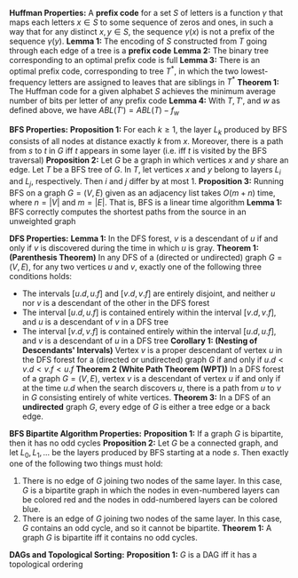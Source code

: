 **Huffman Properties:**
A **prefix code** for a set $S$ of letters is a function $\gamma$ that maps each letters $x \in S$ to some sequence of zeros and ones, in such a way that for any distinct $x,y \in S$, the sequence $\gamma(x)$ is not a prefix of the sequence $\gamma(y)$.
**Lemma 1:** The encoding of $S$ constructed from $T$ going through each edge of a tree is a **prefix code**
**Lemma 2:** The binary tree corresponding to an optimal prefix code is full
**Lemma 3:** There is an optimal prefix code, corresponding to tree $T^{*}$, in which the two lowest-frequency letters are assigned to leaves that are siblings in $T^{*}$
**Theorem 1:** The Huffman code for a given alphabet $S$ achieves the minimum average number of bits per letter of any prefix code
**Lemma 4:** With $T, T',$ and $w$ as defined above, we have
$ABL(T')=ABL(T)-f_{w}$

**BFS Properties:**
**Proposition 1:** For each $k \geq 1$, the layer $L_{k}$ produced by BFS consists of all nodes at distance exactly $k$ from $x$. Moreover, there is a path from $s$ to $t$ in $G$ iff $t$ appears in some layer (i.e. iff $t$ is visited by the BFS traversal)
**Proposition 2:** Let $G$ be a graph in which vertices $x$ and $y$ share an edge. Let $T$ be a BFS tree of $G$. In $T$, let vertices $x$ and $y$ belong to layers $L_{i}$ and $L_{j}$, respectively. Then $i$ and $j$ differ by at most $1$.
**Proposition 3:** Running BFS on a graph $G = (V,E)$ given as an adjacency list takes $O(m+n)$ time, where $n=|V|$ and $m=|E|$. That is, BFS is a linear time algorithm
**Lemma 1:** BFS correctly computes the shortest paths from the source in an unweighted graph

**DFS Properties:**
**Lemma 1:** In the DFS forest, $v$ is a descendant of $u$ if and only if $v$ is discovered during the time in which $u$ is gray.
**Theorem 1: (Parenthesis Theorem)** In any DFS of a (directed or undirected) graph $G=(V,E)$, for any two vertices $u$ and $v$, exactly one of the following three conditions holds:
- The intervals $[u.d,u.f]$ and $[v.d,v.f]$ are entirely disjoint, and neither $u$ nor $v$ is a descendant of the other in the DFS forest
- The interval $[u.d,u.f]$ is contained entirely within the interval $[v.d,v.f]$, and $u$ is a descendant of $v$ in a DFS tree
- The interval $[v.d,v.f]$ is contained entirely within the interval $[u.d,u.f]$, and $v$ is a descendant of $u$ in a DFS tree
**Corollary 1: (Nesting of Descendants' Intervals)** Vertex $v$ is a proper descendant of vertex $u$ in the DFS forest for a (directed or undirected) graph $G$ if and only if $u.d < v.d < v.f < u.f$
**Theorem 2 (White Path Theorem (WPT))** In a DFS forest of a graph $G=(V,E)$, vertex $v$ is a descendant of vertex $u$ if and only if at the time $u.d$ when the search discovers $u$, there is a path from $u$ to $v$ in $G$ consisting entirely of white vertices.
**Theorem 3:** In a DFS of an **undirected** graph $G$, every edge of $G$ is either a tree edge or a back edge.

**BFS Bipartite Algorithm Properties:**
**Proposition 1:** If a graph $G$ is bipartite, then it has no odd cycles
**Proposition 2:** Let $G$ be a connected graph, and let $L_{0},L_{1},...$ be the layers produced by BFS starting at a node $s$. Then exactly one of the following two things must hold:
1. There is no edge of $G$ joining two nodes of the same layer. In this case, $G$ is a bipartite graph in which the nodes in even-numbered layers can be colored red and the nodes in odd-numbered layers can be colored blue.
2. There is an edge of $G$ joining two nodes of the same layer. In this case, $G$ contains an odd cycle, and so it cannot be bipartite.
**Theorem 1:** A graph $G$ is bipartite iff it contains no odd cycles.

**DAGs and Topological Sorting:**
**Proposition 1:** $G$ is a DAG iff it has a topological ordering
